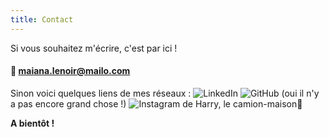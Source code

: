 ```yaml
---
title: Contact
---
```

Si vous souhaitez m'écrire, c'est par ici !
#### 📨 maiana.lenoir@mailo.com


Sinon voici quelques liens de mes réseaux :
![LinkedIn](https://www.linkedin.com/in/maiana-lenoir-08a72012a/)
![GitHub](https://github.com/Maiana8L) (oui il n'y a pas encore grand chose !)
![Instagram](https://www.instagram.com/mana_spirit/) de Harry, le camion-maison🚚



**A bientôt !**